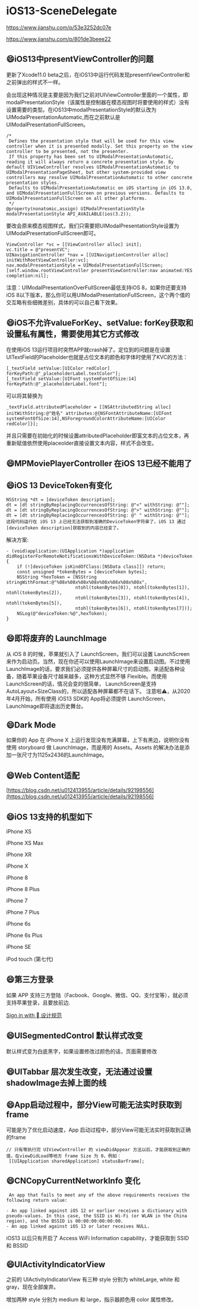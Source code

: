 # iOS13-SceneDelegate
https://www.jianshu.com/p/53e3252dc07e

https://www.jianshu.com/p/801de3beee22
## :smile:iOS13中presentViewController的问题
更新了Xcode11.0 beta之后，在iOS13中运行代码发现presentViewController和之前弹出的样式不一样。

会出现这种情况是主要是因为我们之前对UIViewController里面的一个属性，即modalPresentationStyle（该属性是控制器在模态视图时将要使用的样式）没有设置需要的类型。在iOS13中modalPresentationStyle的默认改为UIModalPresentationAutomatic,而在之前默认是UIModalPresentationFullScreen。

```
/*
 Defines the presentation style that will be used for this view controller when it is presented modally. Set this property on the view controller to be presented, not the presenter.
 If this property has been set to UIModalPresentationAutomatic, reading it will always return a concrete presentation style. By default UIViewController resolves UIModalPresentationAutomatic to UIModalPresentationPageSheet, but other system-provided view controllers may resolve UIModalPresentationAutomatic to other concrete presentation styles.
 Defaults to UIModalPresentationAutomatic on iOS starting in iOS 13.0, and UIModalPresentationFullScreen on previous versions. Defaults to UIModalPresentationFullScreen on all other platforms.
 */
@property(nonatomic,assign) UIModalPresentationStyle modalPresentationStyle API_AVAILABLE(ios(3.2));
```

要改会原来模态视图样式，我们只需要把UIModalPresentationStyle设置为UIModalPresentationFullScreen即可。


```
ViewController *vc = [[ViewController alloc] init];
vc.title = @"presentVC";
UINavigationController *nav = [[UINavigationController alloc] initWithRootViewController:vc];
nav.modalPresentationStyle = UIModalPresentationFullScreen;
[self.window.rootViewController presentViewController:nav animated:YES completion:nil];
```

注意：UIModalPresentationOverFullScreen最低支持iOS 8，如果你还要支持iOS 8以下版本，那么你可以用UIModalPresentationFullScreen，这个两个值的交互略有些细微差别，具体的可以自己看下效果。

## :smile:iOS不允许valueForKey、setValue: forKey获取和设置私有属性，需要使用其它方式修改
在使用iOS 13运行项目时突然APP就crash掉了。定位到的问题是在设置UITextField的Placeholder也就是占位文本的颜色和字体时使用了KVC的方法：

```
[_textField setValue:[UIColor redColor] forKeyPath:@"_placeholderLabel.textColor"];
[_textField setValue:[UIFont systemFontOfSize:14] forKeyPath:@"_placeholderLabel.font"];
```

可以将其替换为

```
_textField.attributedPlaceholder = [[NSAttributedString alloc] initWithString:@"姓名" attributes:@{NSFontAttributeName:[UIFont systemFontOfSize:14],NSForegroundColorAttributeName:[UIColor redColor]}];
```

并且只需要在初始化的时候设置attributedPlaceholder即富文本的占位文本，再重新赋值依然使用placeolder直接设置文本内容，样式不会改变。

## :smile:MPMoviePlayerController 在iOS 13已经不能用了

## :smile:iOS 13 DeviceToken有变化
```
NSString *dt = [deviceToken description];
dt = [dt stringByReplacingOccurrencesOfString: @"<" withString: @""];
dt = [dt stringByReplacingOccurrencesOfString: @">" withString: @""];
dt = [dt stringByReplacingOccurrencesOfString: @" " withString: @""];
这段代码运行在 iOS 13 上已经无法获取到准确的DeviceToken字符串了，iOS 13 通过[deviceToken description]获取到的内容已经变了。
```

解决方案:
```
- (void)application:(UIApplication *)application didRegisterForRemoteNotificationsWithDeviceToken:(NSData *)deviceToken
{
    if (![deviceToken isKindOfClass:[NSData class]]) return;
    const unsigned *tokenBytes = [deviceToken bytes];
    NSString *hexToken = [NSString stringWithFormat:@"%08x%08x%08x%08x%08x%08x%08x%08x",
                          ntohl(tokenBytes[0]), ntohl(tokenBytes[1]), ntohl(tokenBytes[2]),
                          ntohl(tokenBytes[3]), ntohl(tokenBytes[4]), ntohl(tokenBytes[5]),
                          ntohl(tokenBytes[6]), ntohl(tokenBytes[7])];
    NSLog(@"deviceToken:%@",hexToken);
}
```


## :smile:即将废弃的 LaunchImage
从 iOS 8 的时候，苹果就引入了 LaunchScreen，我们可以设置 LaunchScreen来作为启动页。当然，现在你还可以使用LaunchImage来设置启动图。不过使用LaunchImage的话，要求我们必须提供各种屏幕尺寸的启动图，来适配各种设备，随着苹果设备尺寸越来越多，这种方式显然不够 Flexible。而使用 LaunchScreen的话，情况会变的很简单， LaunchScreen是支持AutoLayout+SizeClass的，所以适配各种屏幕都不在话下。
注意啦⚠️，从2020年4月开始，所有使⽤ iOS13 SDK的 App将必须提供 LaunchScreen，LaunchImage即将退出历史舞台。


## :smile:Dark Mode
如果你的 App 在 iPhone X 上运行发现没有充满屏幕，上下有黑边，说明你没有使用 storyboard 做 LaunchImage，而是用的 Assets。Assets 的解决办法是添加一张尺寸为1125x2436的LaunchImage。

## :smile:Web Content适配
[https://blog.csdn.net/u012413955/article/details/92198556](https://blog.csdn.net/u012413955/article/details/92198556)

## :smile:iOS 13支持的机型如下
 iPhone XS

  iPhone XS Max

  iPhone XR

  iPhone X

  iPhone 8

  iPhone 8 Plus

  iPhone 7

  iPhone 7 Plus

  iPhone 6s

  iPhone 6s Plus

  iPhone SE

  iPod touch (第七代)
  

## :smile:第三方登录
如果 APP 支持三方登陆（Facbook、Google、微信、QQ、支付宝等），就必须支持苹果登录，且要放前边.

[Sign in with  设计规范](https://developer.apple.com/design/human-interface-guidelines/sign-in-with-apple/overview/)


## :smile:UISegmentedControl 默认样式改变
默认样式变为白底黑字，如果设置修改过颜色的话，页面需要修改

## :smile:UITabbar 层次发生改变，无法通过设置 shadowImage去掉上面的线

## :smile:App启动过程中，部分View可能无法实时获取到frame
可能是为了优化启动速度，App 启动过程中，部分View可能无法实时获取到正确的frame

```
// 只有等执行完 UIViewController 的 viewDidAppear 方法以后，才能获取到正确的值，在viewDidLoad等地方 frame Size 为 0，例如：
 [[UIApplication sharedApplication] statusBarFrame];
```

## :smile:CNCopyCurrentNetworkInfo 变化
```
 An app that fails to meet any of the above requirements receives the following return value:

- An app linked against iOS 12 or earlier receives a dictionary with pseudo-values. In this case, the SSID is Wi-Fi (or WLAN in the China region), and the BSSID is 00:00:00:00:00:00.
- An app linked against iOS 13 or later receives NULL.
```

iOS13 以后只有开启了 Access WiFi Information capability，才能获取到 SSID 和 BSSID

## :smile:UIActivityIndicatorView
之前的 UIActivityIndicatorView 有三种 style 分别为 whiteLarge, white 和 gray，现在全部废弃。

增加两种 style 分别为 medium 和 large，指示器颜色用 color 属性修改。


